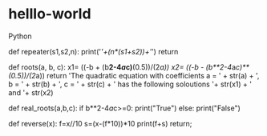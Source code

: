 # helllo-world
Python

def repeater(s1,s2,n):
    print('_'+(n*(s1+s2))+'_')
    return

def roots(a, b, c):
    x1= ((-b + (b**2-4*a*c)**(0.5))/(2*a))
    x2= ((-b - (b**2-4*a*c)**(0.5))/(2*a))
    return 'The quadratic equation with coefficients a = ' + str(a) + ', b = ' + str(b) + ', c = ' + str(c) + ' has the following soloutions '+ str(x1) + ' and '+ str(x2)

def real_roots(a,b,c):
    if b**2-4*a*c>=0:
        print("True")
    else:
        print("False")

def reverse(x):
    f=x//10
    s=(x-(f*10))*10
    print(f+s)
    return;
